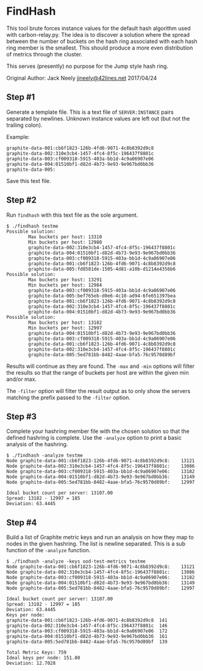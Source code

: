 FindHash
========

This tool brute forces instance values for the default hash algorithm used
with carbon-relay.py.  The idea is to discover a solution where the spread
between the number of buckets on the hash ring associated with each hash
ring member is the smallest.  This should produce a more even distribution
of metrics through the cluster.

This serves (presently) no purpose for the Jump style hash ring.

Original Author: Jack Neely <jjneely@42lines.net>
2017/04/24

Step #1
-------

Generate a template file.  This is a text file of `SERVER:INSTANCE` pairs
separated by newlines.  Unknown instance values are left out (but not the
trailing colon).

Example:

    graphite-data-001:cb6f1823-126b-4fd6-9071-4c8b8392d9c8
    graphite-data-002:310e3cb4-1457-4fc4-8f5c-196437f8801c
    graphite-data-003:cf009318-5915-403a-bb1d-4c9a06907e06
    graphite-data-004:01510bf1-d82d-4b73-9e93-9e967bd0bb36
    graphite-data-005:

Save this text file.

Step #2
-------

Run `findhash` with this text file as the sole argument.

    $ ./findhash testme
    Possible solution:
            Max buckets per host: 13310
            Min buckets per host: 12980
            graphite-data-002:310e3cb4-1457-4fc4-8f5c-196437f8801c
            graphite-data-004:01510bf1-d82d-4b73-9e93-9e967bd0bb36
            graphite-data-003:cf009318-5915-403a-bb1d-4c9a06907e06
            graphite-data-001:cb6f1823-126b-4fd6-9071-4c8b8392d9c8
            graphite-data-005:fd8581de-1505-4d81-a10b-d1214e4356b6
    Possible solution:
            Max buckets per host: 13291
            Min buckets per host: 12984
            graphite-data-003:cf009318-5915-403a-bb1d-4c9a06907e06
            graphite-data-005:bef765eb-d0e6-4c10-ad94-6fe651397bea
            graphite-data-001:cb6f1823-126b-4fd6-9071-4c8b8392d9c8
            graphite-data-002:310e3cb4-1457-4fc4-8f5c-196437f8801c
            graphite-data-004:01510bf1-d82d-4b73-9e93-9e967bd0bb36
    Possible solution:
            Max buckets per host: 13182
            Min buckets per host: 12997
            graphite-data-004:01510bf1-d82d-4b73-9e93-9e967bd0bb36
            graphite-data-003:cf009318-5915-403a-bb1d-4c9a06907e06
            graphite-data-001:cb6f1823-126b-4fd6-9071-4c8b8392d9c8
            graphite-data-002:310e3cb4-1457-4fc4-8f5c-196437f8801c
            graphite-data-005:5ed781bb-8482-4aae-bfa5-76c9570d89bf

Results will continue as they are found.  The `-max` and `-min` options
will filter the results so that the range of buckets per host are
within the given min and/or max.

The `-filter` option will filter the result output as to only show the
servers matching the prefix passed to the `-filter` option.

Step #3
-------

Complete your hashring member file with the chosen solution so that the
defined hashring is complete.  Use the `-analyze` option to print a basic
analysis of the hashring.

	$ ./findhash -analyze testme
	Node graphite-data-001:cb6f1823-126b-4fd6-9071-4c8b8392d9c8:    13121
	Node graphite-data-002:310e3cb4-1457-4fc4-8f5c-196437f8801c:    13086
    Node graphite-data-003:cf009318-5915-403a-bb1d-4c9a06907e06:    13182
    Node graphite-data-004:01510bf1-d82d-4b73-9e93-9e967bd0bb36:    13149
    Node graphite-data-005:5ed781bb-8482-4aae-bfa5-76c9570d89bf:    12997
    
    Ideal bucket count per server: 13107.00
    Spread: 13182 - 12997 = 185
    Deviation: 63.4445

Step #4
-------

Build a list of Graphite metric keys and run an analysis on how they map
to nodes in the given hashring.  The list is newline separated.  This is
a sub function of the `-analyze` function.

    $ ./findhash -analyze -keys ood-test-metrics testme
    Node graphite-data-001:cb6f1823-126b-4fd6-9071-4c8b8392d9c8:    13121
    Node graphite-data-002:310e3cb4-1457-4fc4-8f5c-196437f8801c:    13086
    Node graphite-data-003:cf009318-5915-403a-bb1d-4c9a06907e06:    13182
    Node graphite-data-004:01510bf1-d82d-4b73-9e93-9e967bd0bb36:    13149
    Node graphite-data-005:5ed781bb-8482-4aae-bfa5-76c9570d89bf:    12997
    
    Ideal bucket count per server: 13107.00
    Spread: 13182 - 12997 = 185
    Deviation: 63.4445
    Keys per node:
    graphite-data-001:cb6f1823-126b-4fd6-9071-4c8b8392d9c8  141
    graphite-data-002:310e3cb4-1457-4fc4-8f5c-196437f8801c  146
    graphite-data-003:cf009318-5915-403a-bb1d-4c9a06907e06  172
    graphite-data-004:01510bf1-d82d-4b73-9e93-9e967bd0bb36  161
    graphite-data-005:5ed781bb-8482-4aae-bfa5-76c9570d89bf  139
    
    Total Metric Keys: 759
    Ideal keys per node: 151.80
    Deviation: 12.7028



